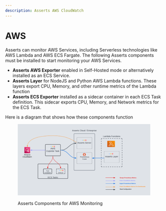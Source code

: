 ```yaml
---
description: Asserts AWS CloudWatch
---
```


# AWS

Asserts can monitor AWS Services, including Serverless technologies like AWS Lambda and AWS ECS Fargate. The following Asserts components must be installed to start monitoring your AWS Services.

* **Asserts AWS Exporter** enabled in Self-Hosted mode or alternatively installed as an ECS Service.
* **Asserts Layer** for NodeJS and Python AWS Lambda functions. These layers export CPU,  Memory, and other runtime metrics of the Lambda function
* **Asserts ECS Exporter** installed as a sidecar container in each ECS Task definition. This sidecar exports CPU, Memory, and Network metrics for the ECS Task.

Here is a diagram that shows how these components function

<figure><img src="../../../.gitbook/assets/AWS_Monitoring_Architecture_Nicer (1).png" alt=""><figcaption><p>Asserts Components for AWS Monitoring</p></figcaption></figure>
